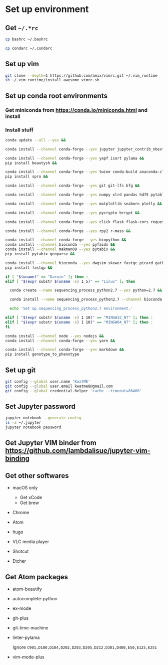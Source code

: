 # Set up environment

## Get `~/.*rc`

```sh
cp bashrc ~/.bashrc

cp condarc ~/.condarc
```

## Set up vim

```sh
git clone --depth=1 https://github.com/amix/vimrc.git ~/.vim_runtime
sh ~/.vim_runtime/install_awesome_vimrc.sh
```

## Set up conda root environments

### Get miniconda from <https://conda.io/miniconda.html> and install

### Install stuff

```sh
conda update --all --yes &&

conda install --channel conda-forge --yes jupyter jupyter_contrib_nbextensions nb_conda &&

conda install --channel conda-forge --yes yapf isort pylama &&
pip install beautysh &&

conda install --channel conda-forge --yes twine conda-build anaconda-client pyinstaller &&
pip install spro &&

conda install --channel conda-forge --yes git git-lfs bfg &&

conda install --channel conda-forge --yes numpy xlrd pandas hdf5 pytables scikit-learn scipy statsmodels &&

conda install --channel conda-forge --yes matplotlib seaborn plotly &&

conda install --channel conda-forge --yes pycrypto bcrypt &&

conda install --channel conda-forge --yes click flask flask-cors requests &&

conda install --channel conda-forge --yes rpy2 r-mass &&

conda install --channel conda-forge --yes biopython &&
conda install --channel bioconda --yes pyfaidx &&
conda install --channel makman09 --yes pytabix &&
pip install pytabix geoparse &&

conda install --channel bioconda --yes dwgsim skewer fastqc picard gatk4 seqtk htslib samtools bwa hisat2 kallisto freebayes bcftools snpeff &&
pip install fastqp &&

if [ "$(uname)" == "Darwin" ]; then :
elif [ "$(expr substr $(uname -s) 1 5)" == "Linux" ]; then

  conda create --name sequencing_process_python2.7 --yes python=2.7 &&

  conda install --name sequencing_process_python2.7 --channel bioconda --yes strelka manta &&  # canvas

  echo 'Set up sequencing_process_python2.7 environment.'

elif [ "$(expr substr $(uname -s) 1 10)" == "MINGW32_NT" ]; then :
elif [ "$(expr substr $(uname -s) 1 10)" == "MINGW64_NT" ]; then :
fi

conda install --channel node --yes nodejs &&
conda install --channel conda-forge --yes yarn &&

conda install --channel conda-forge --yes markdown &&
pip install genotype_to_phenotype
```

## Set up git

```sh
git config --global user.name 'KwatME'
git config --global user.email kwatme8@gmail.com
git config --global credential.helper 'cache --timeout=86400'
```

## Set Jupyter password

```sh
jupyter notebook --generate-config
ls -a ~/.jupyter
jupyter notebook password
```

## Get Jupyter VIM binder from <https://github.com/lambdalisue/jupyter-vim-binding>

## Get other softwares

-   macOS only

    -   Get xCode
    -   Get brew

-   Chrome

-   Atom

-   hugo

-   VLC media player

-   Shotcut

-   Etcher

## Get Atom packages

-   atom-beautify
-   autocomplete-python
-   ex-mode
-   git-plus
-   git-time-machine
-   linter-pylama

    Ignore `C901,D100,D104,D202,D203,D205,D212,D301,D400,E50,E125,E251`

-   vim-mode-plus
